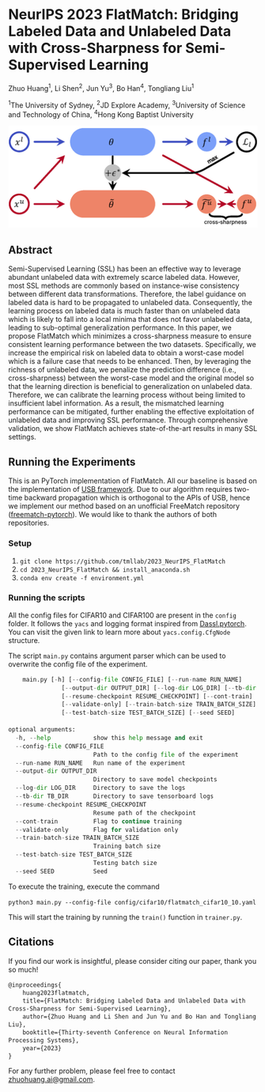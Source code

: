# NeurIPS 2023 FlatMatch: Bridging Labeled Data and Unlabeled Data with Cross-Sharpness for Semi-Supervised Learning

Zhuo Huang<sup>1</sup>, Li Shen<sup>2</sup>, Jun Yu<sup>3</sup>, Bo Han<sup>4</sup>, Tongliang Liu<sup>1</sup>

<sup>1</sup>The University of Sydney, <sup>2</sup>JD Explore Academy, <sup>3</sup>University of Science and Technology of China, <sup>4</sup>Hong Kong Baptist University

<div align=center>
<img width=600 src=illustration.png/>
</div>

## Abstract
Semi-Supervised Learning (SSL) has been an effective way to leverage abundant unlabeled data with extremely scarce labeled data. However, most SSL methods are commonly based on instance-wise consistency between different data transformations. Therefore, the label guidance on labeled data is hard to be propagated to unlabeled data. Consequently, the learning process on labeled data is much faster than on unlabeled data which is likely to fall into a local minima that does not favor unlabeled data, leading to sub-optimal generalization performance. In this paper, we propose FlatMatch which minimizes a cross-sharpness measure to ensure consistent learning performance between the two datasets. Specifically, we increase the empirical risk on labeled data to obtain a worst-case model which is a failure case that needs to be enhanced. Then, by leveraging the richness of unlabeled data, we penalize the prediction difference (i.e., cross-sharpness) between the worst-case model and the original model so that the learning direction is beneficial to generalization on unlabeled data. Therefore, we can calibrate the learning process without being limited to insufficient label information. As a result, the mismatched learning performance can be mitigated, further enabling the effective exploitation of unlabeled data and improving SSL performance. Through comprehensive validation, we show FlatMatch achieves state-of-the-art results in many SSL settings.

## Running the Experiments
This is an PyTorch implementation of FlatMatch. All our baseline is based on the implementation of [USB framework](https://github.com/microsoft/Semi-supervised-learning). Due to our algorithm requires two-time backward propagation which is orthogonal to the APIs of USB, hence we implement our method based on an unofficial FreeMatch repository ([freematch-pytorch](https://github.com/shreejalt/freematch-pytorch)). We would like to thank the authors of both repositories.

### Setup

1. `git clone https://github.com/tmllab/2023_NeurIPS_FlatMatch`
2. `cd 2023_NeurIPS_FlatMatch && install_anaconda.sh`
3. `conda env create -f environment.yml`

### Running the scripts

All the config files for CIFAR10 and CIFAR100 are present in the `config` folder. It follows the `yacs` and logging format inspired from [Dassl.pytorch](https://github.com/KaiyangZhou/Dassl.pytorch). You can visit the given link to learn more about `yacs.config.CfgNode` structure. 

The script `main.py` contains argument parser which can be used to overwrite the config file of the experiment. 

```python
	main.py [-h] [--config-file CONFIG_FILE] [--run-name RUN_NAME]
               [--output-dir OUTPUT_DIR] [--log-dir LOG_DIR] [--tb-dir TB_DIR]
               [--resume-checkpoint RESUME_CHECKPOINT] [--cont-train]
               [--validate-only] [--train-batch-size TRAIN_BATCH_SIZE]
               [--test-batch-size TEST_BATCH_SIZE] [--seed SEED]

optional arguments:
  -h, --help            show this help message and exit
  --config-file CONFIG_FILE
                        Path to the config file of the experiment
  --run-name RUN_NAME   Run name of the experiment
  --output-dir OUTPUT_DIR
                        Directory to save model checkpoints
  --log-dir LOG_DIR     Directory to save the logs
  --tb-dir TB_DIR       Directory to save tensorboard logs
  --resume-checkpoint RESUME_CHECKPOINT
                        Resume path of the checkpoint
  --cont-train          Flag to continue training
  --validate-only       Flag for validation only
  --train-batch-size TRAIN_BATCH_SIZE
                        Training batch size
  --test-batch-size TEST_BATCH_SIZE
                        Testing batch size
  --seed SEED           Seed
```

To execute the training, execute the command 

`python3 main.py --config-file config/cifar10/flatmatch_cifar10_10.yaml`

This will start the training by running the `train()` function in `trainer.py`. 


## Citations
If you find our work is insightful, please consider citing our paper, thank you so much!
```
@inproceedings{
	huang2023flatmatch,
	title={FlatMatch: Bridging Labeled Data and Unlabeled Data with Cross-Sharpness for Semi-Supervised Learning},
	author={Zhuo Huang and Li Shen and Jun Yu and Bo Han and Tongliang Liu},
	booktitle={Thirty-seventh Conference on Neural Information Processing Systems},
	year={2023}
}
```

For any further problem, please feel free to contact [zhuohuang.ai@gmail.com](zhuohuang.ai@gmail.com).

